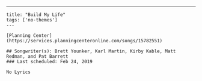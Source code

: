 ---
    title: "Build My Life"
    tags: ['no-themes']
    ---

    [Planning Center](https://services.planningcenteronline.com/songs/15782551)

    ## Songwriter(s): Brett Younker, Karl Martin, Kirby Kable, Matt Redman, and Pat Barrett
    ### Last scheduled: Feb 24, 2019          

    No Lyrics
    